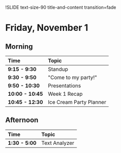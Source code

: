 !SLIDE text-size-90 title-and-content transition=fade

Friday, November 1
==================

## Morning

| Time              | Topic                   |
:-------------------|:------------------------|
| **9:15 - 9:30**   | Standup                 |
| **9:30 - 9:50**   | "Come to my party!"     |
| **9:50 - 10:30**  | Presentations           |
| **10:00 - 10:45** | Week 1 Recap            |
| **10:45 - 12:30** | Ice Cream Party Planner | 

## Afternoon

| Time            | Topic         |
:-----------------|:--------------|
| **1:30 - 5:00** | Text Analyzer |


